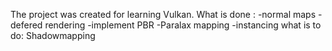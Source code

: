 The project was created for learning Vulkan.
What is done :
-normal maps
-defered rendering
-implement PBR
-Paralax mapping
-instancing
what is to do:
Shadowmapping
